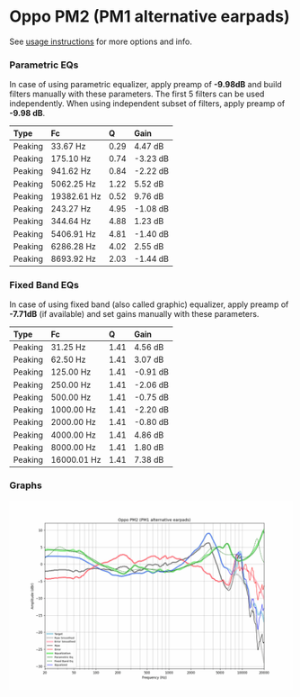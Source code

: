 # Oppo PM2 (PM1 alternative earpads)
See [usage instructions](https://github.com/jaakkopasanen/AutoEq#usage) for more options and info.

### Parametric EQs
In case of using parametric equalizer, apply preamp of **-9.98dB** and build filters manually
with these parameters. The first 5 filters can be used independently.
When using independent subset of filters, apply preamp of **-9.98 dB**.

| Type    | Fc          |    Q | Gain     |
|:--------|:------------|:-----|:---------|
| Peaking | 33.67 Hz    | 0.29 | 4.47 dB  |
| Peaking | 175.10 Hz   | 0.74 | -3.23 dB |
| Peaking | 941.62 Hz   | 0.84 | -2.22 dB |
| Peaking | 5062.25 Hz  | 1.22 | 5.52 dB  |
| Peaking | 19382.61 Hz | 0.52 | 9.76 dB  |
| Peaking | 243.27 Hz   | 4.95 | -1.08 dB |
| Peaking | 344.64 Hz   | 4.88 | 1.23 dB  |
| Peaking | 5406.91 Hz  | 4.81 | -1.40 dB |
| Peaking | 6286.28 Hz  | 4.02 | 2.55 dB  |
| Peaking | 8693.92 Hz  | 2.03 | -1.44 dB |

### Fixed Band EQs
In case of using fixed band (also called graphic) equalizer, apply preamp of **-7.71dB**
(if available) and set gains manually with these parameters.

| Type    | Fc          |    Q | Gain     |
|:--------|:------------|:-----|:---------|
| Peaking | 31.25 Hz    | 1.41 | 4.56 dB  |
| Peaking | 62.50 Hz    | 1.41 | 3.07 dB  |
| Peaking | 125.00 Hz   | 1.41 | -0.91 dB |
| Peaking | 250.00 Hz   | 1.41 | -2.06 dB |
| Peaking | 500.00 Hz   | 1.41 | -0.75 dB |
| Peaking | 1000.00 Hz  | 1.41 | -2.20 dB |
| Peaking | 2000.00 Hz  | 1.41 | -0.80 dB |
| Peaking | 4000.00 Hz  | 1.41 | 4.86 dB  |
| Peaking | 8000.00 Hz  | 1.41 | 1.80 dB  |
| Peaking | 16000.01 Hz | 1.41 | 7.38 dB  |

### Graphs
![](./Oppo%20PM2%20(PM1%20alternative%20earpads).png)